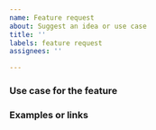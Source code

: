 ```yaml
---
name: Feature request
about: Suggest an idea or use case
title: ''
labels: feature request
assignees: ''

---
```


### Use case for the feature
<!-- please describe precisely where it is useful -->

### Examples or links
<!-- please specify or remove -->
